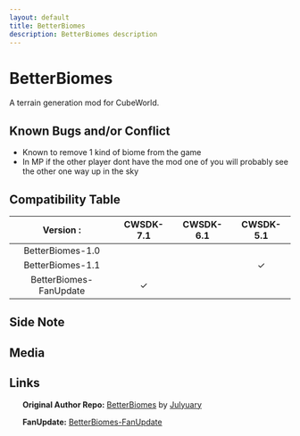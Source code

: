 ```yaml
---
layout: default
title: BetterBiomes
description: BetterBiomes description
---
```


# BetterBiomes

A terrain generation mod for CubeWorld.

## Known Bugs and/or Conflict

- Known to remove 1 kind of biome from the game
- In MP if the other player dont have the mod one of you will probably see the other one way up in the sky

## Compatibility Table
  
<center>
 
| Version :               | CWSDK-7.1     | CWSDK-6.1  | CWSDK-5.1   |
| :-----------:           |:-------------:| :---------:| :----------:|
| BetterBiomes-1.0        |               |            |             |
| BetterBiomes-1.1        |               |            |  &#10003;   |
| BetterBiomes-FanUpdate  | 	&#10003;    |            |             |

</center>
  
## Side Note

## Media

## Links

&nbsp;&nbsp;&nbsp;&nbsp;&nbsp;&nbsp;**Original Author Repo:** [BetterBiomes](https://github.com/ParanormalVibe/BetterBiomes) by [Julyuary](https://github.com/ParanormalVibe)

&nbsp;&nbsp;&nbsp;&nbsp;&nbsp;&nbsp;**FanUpdate:** [BetterBiomes-FanUpdate](https://github.com/Paroyer/BetterBiomes-FanUpdate) 
